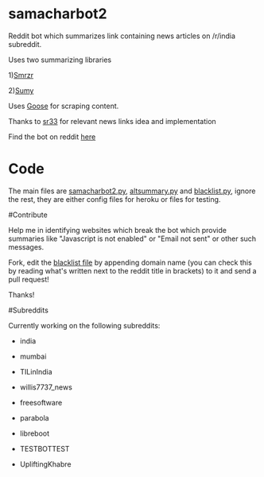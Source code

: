 # samacharbot2

Reddit bot which summarizes link containing news articles on /r/india subreddit.

Uses two summarizing libraries

1)[Smrzr](https://github.com/lekhakpadmanabh/Summarizer)

2)[Sumy](https://github.com/miso-belica/sumy)

Uses [Goose](https://github.com/grangier/python-goose) for scraping content.

Thanks to [sr33](https://github.com/sr33/OtherNewsSources) for relevant news links idea and implementation

Find the bot on reddit [here](https://www.reddit.com/u/samacharbot2)

# Code

The main files are [samacharbot2.py](https://github.com/HunkDivine/samacharbot2/blob/master/samacharbot2.py), [altsummary.py](https://github.com/HunkDivine/samacharbot2/blob/master/altsummary.py) and [blacklist.py](https://github.com/HunkDivine/samacharbot2/blob/master/blacklist.py), ignore the rest, they are either config files for heroku or files for testing.

#Contribute

Help me in identifying websites which break the bot which provide summaries like "Javascript is not enabled" or "Email not sent" or other such messages.

Fork, edit the [blacklist file](https://github.com/HunkDivine/samacharbot2/blob/master/blacklist.py) by appending domain name (you can check this by reading what's written next to the reddit title in brackets) to it and send a pull request!

Thanks!


#Subreddits

Currently working on the following subreddits:

* india

* mumbai

* TILinIndia

* willis7737_news

* freesoftware

* parabola

* libreboot

* TESTBOTTEST

* UpliftingKhabre
